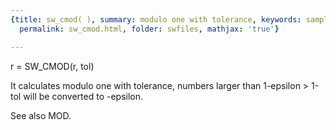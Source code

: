 ```yaml
---
{title: sw_cmod( ), summary: modulo one with tolerance, keywords: sample, sidebar: sw_sidebar,
  permalink: sw_cmod.html, folder: swfiles, mathjax: 'true'}

---
```

 
r = SW_CMOD(r, tol)
 
It calculates modulo one with tolerance, numbers larger than 1-epsilon >
1-tol will be converted to -epsilon.
 
See also MOD.
 

